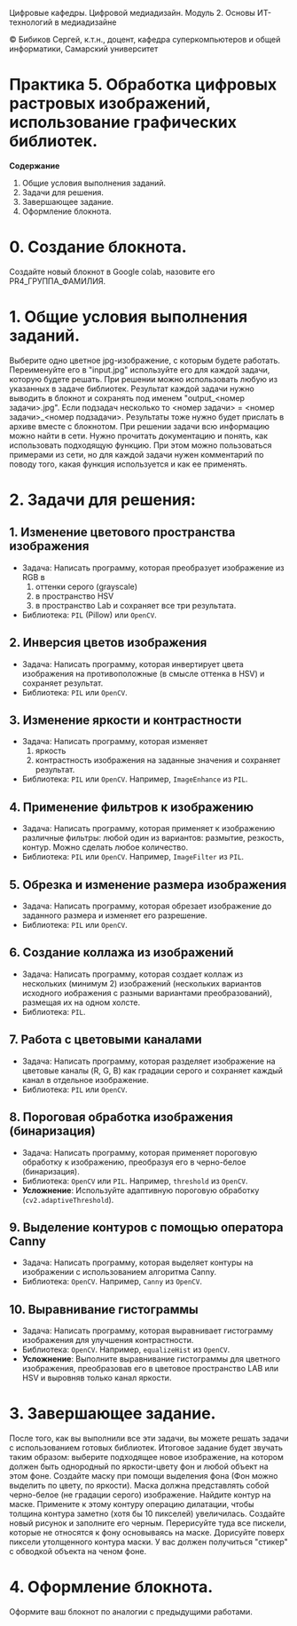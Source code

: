 Цифровые кафедры. Цифровой медиадизайн. Модуль 2. Основы ИТ-технологий в медиадизайне

© Бибиков Сергей, к.т.н., доцент, кафедра суперкомпьютеров и общей информатики, Самарский университет

# Практика 5. Обработка цифровых растровых изображений, использование графических библиотек.

__Содержание__
1. Общие условия выполнения заданий.
2. Задачи для решения.
3. Завершающее задание.
4. Оформление блокнота.

# 0. Создание блокнота.

Создайте новый блокнот в Google colab, назовите его PR4_ГРУППА_ФАМИЛИЯ.

# 1. Общие условия выполнения заданий.

Выберите одно цветное jpg-изображение, с которым будете работать. Переименуйте его в "input.jpg" используйте его для каждой задачи, которую будете решать.
При решении можно использовать любую из указанных в задаче библиотек.
Результат каждой задачи нужно выводить в блокнот и сохранять под именем "output_<номер задачи>.jpg". Если подзадач несколько то <номер задачи> = <номер задачи>_<номер подзадачи>. Результаты тоже нужно будет прислать в архиве вместе с блокнотом.
При решении задачи всю информацию можно найти в сети. Нужно прочитать документацию и понять, как использовать подходящую функцию. При этом можно пользоваться примерами из сети, но для каждой задачи нужен комментарий по поводу того, какая функция используется и как ее применять.

# 2. Задачи для решения:

## 1. **Изменение цветового пространства изображения**
   - Задача: Написать программу, которая преобразует изображение из RGB в
     1) оттенки серого (grayscale)
     2) в пространство HSV
     3) в пространство Lab
и сохраняет все три результата.
   - Библиотека: `PIL` (Pillow) или `OpenCV`.

## 2. **Инверсия цветов изображения**
   - Задача: Написать программу, которая инвертирует цвета изображения на противоположные (в смысле оттенка в HSV) и сохраняет результат.
   - Библиотека: `PIL` или `OpenCV`.

## 3. **Изменение яркости и контрастности**
   - Задача: Написать программу, которая изменяет
     1) яркость
     2) контрастность
изображения на заданные значения и сохраняет результат.
   - Библиотека: `PIL` или `OpenCV`. Например, `ImageEnhance` из `PIL`.

## 4. **Применение фильтров к изображению**
   - Задача: Написать программу, которая применяет к изображению различные фильтры: любой один из вариантов: размытие, резкость, контур. Можно сделать любое количество.
   - Библиотека: `PIL` или `OpenCV`. Например, `ImageFilter` из `PIL`.
   
## 5. **Обрезка и изменение размера изображения**
   - Задача: Написать программу, которая обрезает изображение до заданного размера и изменяет его разрешение.
   - Библиотека: `PIL` или `OpenCV`.

## 6. **Создание коллажа из изображений**
   - Задача: Написать программу, которая создает коллаж из нескольких (минимум 2) изображений (нескольких вариантов исходного иображения с разными вариантами преобразований), размещая их на одном холсте.
   - Библиотека: `PIL`.

## 7. **Работа с цветовыми каналами**
   - Задача: Написать программу, которая разделяет изображение на цветовые каналы (R, G, B) как градации серого и сохраняет каждый канал в отдельное изображение.
   - Библиотека: `PIL` или `OpenCV`.

## 8. **Пороговая обработка изображения (бинаризация)**
   - Задача: Написать программу, которая применяет пороговую обработку к изображению, преобразуя его в черно-белое (бинаризация).
   - Библиотека: `OpenCV` или `PIL`. Например, `threshold` из `OpenCV`.
   - **Усложнение**: Используйте адаптивную пороговую обработку (`cv2.adaptiveThreshold`).

## 9. **Выделение контуров с помощью оператора Canny**
   - Задача: Написать программу, которая выделяет контуры на изображении с использованием алгоритма Canny.
   - Библиотека: `OpenCV`. Например, `Canny` из `OpenCV`.

## 10. **Выравнивание гистограммы**
   - Задача: Написать программу, которая выравнивает гистограмму изображения для улучшения контрастности.
   - Библиотека: `OpenCV`. Например, `equalizeHist` из `OpenCV`.
   - **Усложнение**: Выполните выравнивание гистограммы для цветного изображения, преобразовав его в цветовое пространство LAB или HSV и выровняв только канал яркости.

# 3. Завершающее задание.

После того, как вы выполнили все эти задачи, вы можете решать задачи с использованием готовых библиотек. Итоговое задание будет звучать таким образом:
выберите подходящее новое изображение, на котором должен быть однородный по яркости-цвету фон и любой объект на этом фоне. Создайте маску при помощи выделения фона (Фон можно выделить по цвету, по яркости). Маска должна представлять собой черно-белое (не градации серого) изображение. Найдите контур на маске. Примените к этому контуру операцию дилатации, чтобы толщина контура заметно (хотя бы 10 пикселей) увеличилась. Создайте новый рисунок и заполните его черным. Перерисуйте туда все пискели, которые не относятся к фону основываясь на маске. Дорисуйте поверх пиксели утолщенного контура маски. У вас должен получиться "стикер" с обводкой объекта на ченом фоне.

# 4. Оформление блокнота.

Оформите ваш блокнот по аналогии с предыдущими работами.
